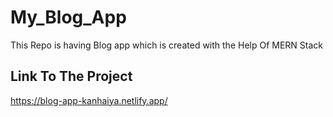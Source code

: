 # My_Blog_App
 This Repo is having Blog app which is created with the Help Of MERN Stack
## Link To The Project
 
https://blog-app-kanhaiya.netlify.app/
